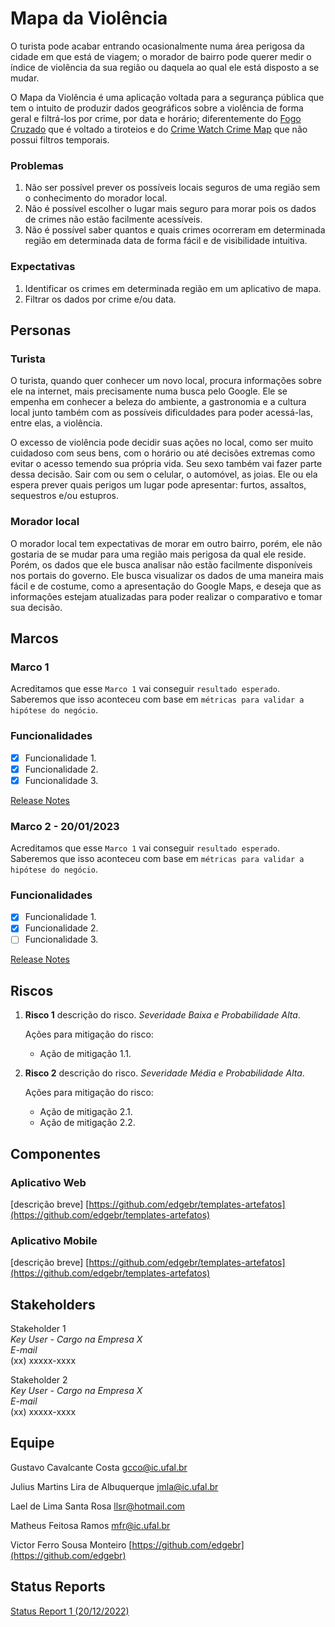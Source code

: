 # Mapa da Violência

O turista pode acabar entrando ocasionalmente numa área perigosa da cidade em que está de viagem; o morador de bairro pode querer medir o índice de violência da sua região ou daquela ao qual ele está disposto a se mudar. 

O Mapa da Violência é uma aplicação voltada para a segurança pública que tem o intuito de produzir dados geográficos sobre a violência de forma geral e filtrá-los por crime, por data e horário; diferentemente do [Fogo Cruzado](https://fogocruzado.org.br/) que é voltado a tiroteios e do [Crime Watch Crime Map](https://play.google.com/store/apps/details?id=com.fullersoftware.crime&hl=pt_BR&gl=US) que não possui filtros temporais.

### Problemas

1. Não ser possível prever os possíveis locais seguros de uma região sem o conhecimento do morador local.
2. Não é possível escolher o lugar mais seguro para morar pois os dados de crimes não estão facilmente acessíveis.
3. Não é possível saber quantos e quais crimes ocorreram em determinada região em determinada data de forma fácil e de visibilidade intuitiva.

### Expectativas

1. Identificar os crimes em determinada região em um aplicativo de mapa.
2. Filtrar os dados por crime e/ou data.

## Personas

### Turista

O turista, quando quer conhecer um novo local, procura informações sobre ele na internet, mais precisamente numa busca pelo Google. Ele se empenha em conhecer a beleza do ambiente, a gastronomia e a cultura local junto também com as possíveis dificuldades para poder acessá-las, entre elas, a violência. 

O excesso de violência pode decidir suas ações no local, como ser muito cuidadoso com seus bens, com o horário ou até decisões extremas como evitar o acesso temendo sua própria vida. Seu sexo também vai fazer parte dessa decisão. Sair com ou sem o celular, o automóvel, as joias. Ele ou ela espera prever quais perigos um lugar pode apresentar: furtos, assaltos, sequestros e/ou estupros.

### Morador local

O morador local tem expectativas de morar em outro bairro, porém, ele não gostaria de se mudar para uma região mais perigosa da qual ele reside. Porém, os dados que ele busca analisar não estão facilmente disponíveis nos portais do governo. Ele busca visualizar os dados de uma maneira mais fácil e de costume, como a apresentação do Google Maps, e deseja que as informações estejam atualizadas para poder realizar o comparativo e tomar sua decisão. 

## Marcos

### Marco 1

Acreditamos que esse `Marco 1` vai conseguir `resultado esperado`. Saberemos que isso aconteceu com base em `métricas para validar a hipótese do negócio`.

### Funcionalidades

- [x]  Funcionalidade 1.
- [x]  Funcionalidade 2.
- [x]  Funcionalidade 3.

[Release Notes](https://www.notion.so/release_notes_1.md)

### Marco 2 - 20/01/2023

Acreditamos que esse `Marco 1` vai conseguir `resultado esperado`. Saberemos que isso aconteceu com base em `métricas para validar a hipótese do negócio`.

### Funcionalidades

- [x]  Funcionalidade 1.
- [x]  Funcionalidade 2.
- [ ]  Funcionalidade 3.

[Release Notes](https://www.notion.so/release_notes_1.md)

## Riscos

1. **Risco 1** descrição do risco. *Severidade Baixa e Probabilidade Alta*.
    
    Ações para mitigação do risco:
    
    - Ação de mitigação 1.1.
2. **Risco 2** descrição do risco. *Severidade Média e Probabilidade Alta*.
    
    Ações para mitigação do risco:
    
    - Ação de mitigação 2.1.
    - Ação de mitigação 2.2.

## Componentes

### Aplicativo Web

[descrição breve]
[https://github.com/edgebr/templates-artefatos](https://github.com/edgebr/templates-artefatos)

### Aplicativo Mobile

[descrição breve]
[https://github.com/edgebr/templates-artefatos](https://github.com/edgebr/templates-artefatos)

## Stakeholders

Stakeholder 1 <br />
*Key User - Cargo na Empresa X* <br />
*E-mail* <br />
(xx) xxxxx-xxxx

Stakeholder 2 <br />
*Key User - Cargo na Empresa X* <br />
*E-mail* <br />
(xx) xxxxx-xxxx

## Equipe

Gustavo Cavalcante Costa
[gcco@ic.ufal.br](mailto:gcco@ic.ufal.br)

Julius Martins Lira de Albuquerque
[jmla@ic.ufal.br](mailto:jmla@ic.ufal.br)

Lael de Lima Santa Rosa
[llsr@hotmail.com](mailto:llsr@hotmail.com)

Matheus Feitosa Ramos
[mfr@ic.ufal.br](mailto:mfr@ic.ufal.br)

Victor Ferro Sousa Monteiro
[https://github.com/edgebr](https://github.com/edgebr)

## Status Reports

[Status Report 1 (20/12/2022)](https://www.notion.so/status_report_1.md)
